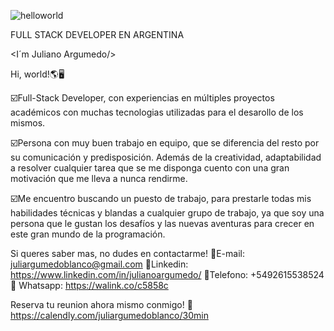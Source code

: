 

![helloworld](https://user-images.githubusercontent.com/99204088/184940610-9c51553a-7c31-4da1-89fe-8ab0e24f26ef.jpeg)
      
      
FULL STACK DEVELOPER EN ARGENTINA 

<I´m Juliano Argumedo/>

Hi, world!🌎🖥

☑️Full-Stack Developer, con experiencias en múltiples proyectos académicos con muchas tecnologias utilizadas para el desarollo de los mismos.

☑️Persona con muy buen trabajo en equipo, que se diferencia del resto por su comunicación y predisposición. Además de la creatividad, adaptabilidad a resolver cualquier tarea que se me disponga cuento con una gran motivación que me lleva a nunca rendirme.

☑️Me encuentro buscando un puesto de trabajo, para prestarle todas mis habilidades técnicas y blandas a cualquier grupo de trabajo, ya que soy una persona que le gustan los desafíos y las nuevas aventuras para crecer en este gran mundo de la programación.

Si queres saber mas, no dudes en contactarme!
📌E-mail: juliargumedoblanco@gmail.com
📌Linkedin: https://www.linkedin.com/in/julianoargumedo/
📌Telefono: +5492615538524
📌 Whatsapp: https://walink.co/c5858c

Reserva tu reunion ahora mismo conmigo! 
📌 https://calendly.com/juliargumedoblanco/30min
